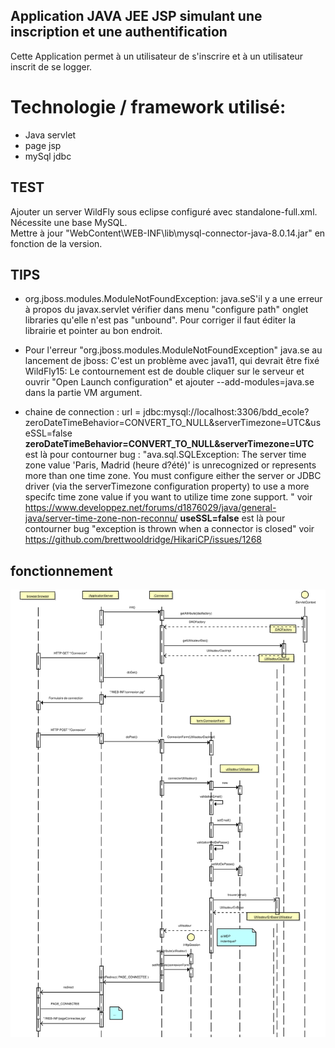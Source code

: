 ## Application JAVA JEE JSP simulant une inscription et une authentification

Cette Application permet à un utilisateur de s'inscrire et à un utilisateur inscrit de se logger. 

# Technologie / framework utilisé:
- Java servlet
- page jsp
- mySql jdbc


## TEST
Ajouter un server WildFly sous eclipse configuré avec standalone-full.xml.  
Nécessite une base MySQL.  
Mettre à jour "WebContent\WEB-INF\lib\mysql-connector-java-8.0.14.jar" en fonction de la version.

## TIPS
- org.jboss.modules.ModuleNotFoundException: java.seS'il y a une erreur à propos du javax.servlet vérifier dans menu "configure path" onglet libraries qu'elle n'est pas "unbound".
Pour corriger il faut éditer la librairie et pointer au bon endroit.


- Pour l'erreur "org.jboss.modules.ModuleNotFoundException" java.se au lancement de jboss:
C'est un problème avec java11, qui devrait être fixé WildFly15: Le contournement est de double cliquer sur le serveur et ouvrir "Open Launch configuration" et ajouter --add-modules=java.se dans la partie VM argument.


- chaine de connection : url = jdbc:mysql://localhost:3306/bdd_ecole?zeroDateTimeBehavior=CONVERT_TO_NULL&serverTimezone=UTC&useSSL=false  
**zeroDateTimeBehavior=CONVERT_TO_NULL&serverTimezone=UTC** est là pour contourner bug : "ava.sql.SQLException: The server time zone value 'Paris, Madrid (heure d?été)' is unrecognized or represents more than one time zone. You must configure either the server or JDBC driver (via the serverTimezone configuration property) to use a more specifc time zone value if you want to utilize time zone support.
" voir https://www.developpez.net/forums/d1876029/java/general-java/server-time-zone-non-reconnu/
**useSSL=false** est là pour contourner bug "exception is thrown when a connector is closed" voir https://github.com/brettwooldridge/HikariCP/issues/1268  

## fonctionnement
![Fonctionnement](./Model/connectionOk.svg?sanitize=true "Title")
